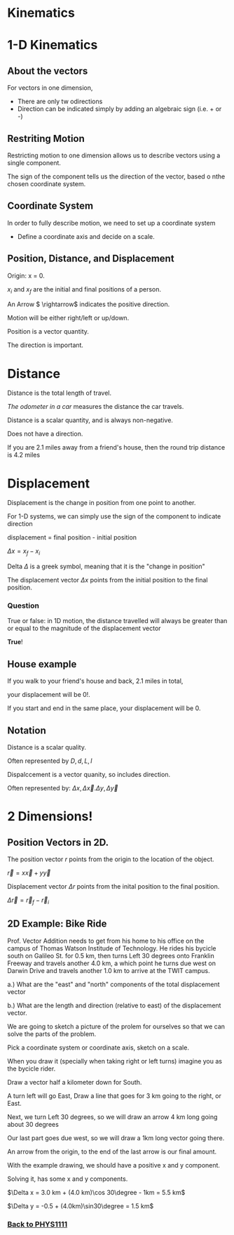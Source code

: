 # Kinematics

# 1-D Kinematics


## About the vectors
For vectors in one dimension,

 - There are only tw odirections
 - Direction can be indicated simply by adding an algebraic sign (i.e. + or -)

## Restriting Motion
 Restricting motion to one dimension allows us to describe vectors using a single component.

 The sign of the component tells us the direction of the vector, based o nthe chosen coordinate system.


## Coordinate System
In order to fully describe motion, we need to set up a coordinate system

- Define a coordinate axis and decide on a scale.

## Position, Distance, and Displacement

Origin: x = 0.

$x_i$ and $x_f$ are the initial and final positions of a person.

An Arrow $ \rightarrow$ indicates the positive direction.

Motion will be either right/left or up/down.

Position is a vector quantity.

The direction is important.

# Distance
Distance is the total length of travel.

*The odometer in a car* measures the distance the car travels.

Distance is a scalar quantity, and is always non-negative.

Does not have a direction.

If you are 2.1 miles away from a friend's house, then the round trip distance is 4.2 miles

# Displacement
Displacement is the change in position from one point to another.

For 1-D systems, we can simply use the sign of the  component to indicate direction

displacement = final position - initial position

$\Delta x = x_f - x_i$

Delta $\Delta$ is a greek symbol, meaning that it is the "change in position"

The displacement vector $\Delta x$ points from the initial position to the final position.

### Question
True or false: in 1D motion, the distance travelled will always be greater than or equal to the magnitude of the displacement vector

**True**!

## House example
If you walk to your friend's house and back, 2.1 miles in total,

your displacement will be 0!.

If you start and end in the same place, your displacement will be 0.

## Notation
Distance is a scalar quality.

Often represented by $D, d, L, l$

Dispalccement is a vector quanity, so includes direction.

Often represented by: $\Delta x, \Delta \vec{x}. \Delta y, \Delta \vec{y}$

# 2 Dimensions!
## Position Vectors in 2D.

The position vector $r$ points from the origin to the location of the object.

$\vec{r} = x\vec{x} + y\vec{y}$

Displacement vector $\Delta r$ points from the inital position to the final position.

$\Delta \vec{r} = \vec{r}_f - \vec{r}_i$

## 2D Example: Bike Ride

Prof. Vector Addition needs to get from his home to his office on the campus of Thomas Watson Institude of Technology. He rides his bycicle south on Galileo St. for 0.5 km, then turns Left 30 degrees onto Franklin Freeway and travels another 4.0 km, a which point he turns due west on Darwin Drive and travels another 1.0 km to arrive at the TWIT campus.

a.) What are the "east" and "north" components of the total displacement vector

b.) What are  the length and direction (relative to east) of the displacement vector.

We are going to sketch a picture of the prolem for ourselves so that we can solve the parts of the problem.

Pick a coordinate system or coordinate axis, sketch on a scale.

When you draw it (specially when taking right or left turns) imagine you as the bycicle rider.

Draw a vector half a kilometer down for South.

A turn left will go East, Draw a line that goes for 3 km going to the right, or East.

Next, we turn Left 30 degrees, so we will draw an arrow 4 km long going about 30 degrees

Our last part goes due west, so we will draw a 1km long vector going there.

An arrow from the origin, to the end of the last arrow is our final amount.

With the example drawing, we should have a positive x and y component.

Solving it, has some x and y components.

$\Delta x = 3.0 km + (4.0 km)\cos 30\degree - 1km = 5.5 km$

$\Delta y = -0.5 + (4.0km)\sin30\degree = 1.5 km$

### [Back to PHYS1111](%WEBPATH%/classes/phys1111/)